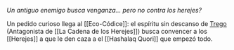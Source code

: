 
_Un antiguo enemigo busca venganza... pero no contra los herejes?_

Un pedido curioso llega al [[Eco-Códice]]: el espíritu sin descanso de [Trego](Trego%20el%20Zombrujo)  (Antagonista de [[La Cadena de los Herejes]]) busca convencer a los [[Herejes]] a que le den caza a el [[Hashalaq Quori]] que empezó todo.